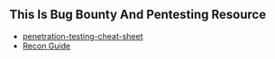 
## This Is Bug Bounty And Pentesting Resource 

  - [penetration-testing-cheat-sheet](https://github.com/ivan-sincek/penetration-testing-cheat-sheet)
  - [Recon Guide ](https://gowthams.gitbook.io/bughunter-handbook/list-of-vulnerabilities-bugs/recon-and-osint/recon)








